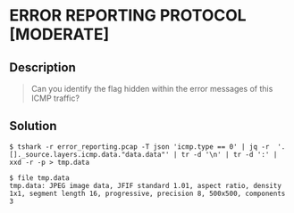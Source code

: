# ERROR REPORTING PROTOCOL [MODERATE]

## Description

> Can you identify the flag hidden within the error messages of this ICMP traffic?

## Solution

```console
$ tshark -r error_reporting.pcap -T json 'icmp.type == 0' | jq -r  '.[]._source.layers.icmp.data."data.data"' | tr -d '\n' | tr -d ':' | xxd -r -p > tmp.data

$ file tmp.data
tmp.data: JPEG image data, JFIF standard 1.01, aspect ratio, density 1x1, segment length 16, progressive, precision 8, 500x500, components 3
```

